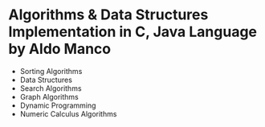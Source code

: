 # Algorithms & Data Structures</br>Implementation in C, Java Language</br>by Aldo Manco
- Sorting Algorithms
- Data Structures
- Search Algorithms
- Graph Algorithms
- Dynamic Programming
- Numeric Calculus Algorithms
